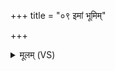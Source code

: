 +++
title = "०९ इमां भूमिम्"

+++
<details><summary>मूलम् (VS)</summary>

इ॒मां भूमिं॑ पृथि॒वीं ब्र॑ह्मचा॒री भि॒क्षामा ज॑भार प्रथ॒मो दिवं॑ च। ते कृ॒त्वा स॒मिधा॒वुपा॑स्ते॒ तयो॒रार्पि॑ता॒ भुव॑नानि॒ विश्वा॑ ॥
</details>
